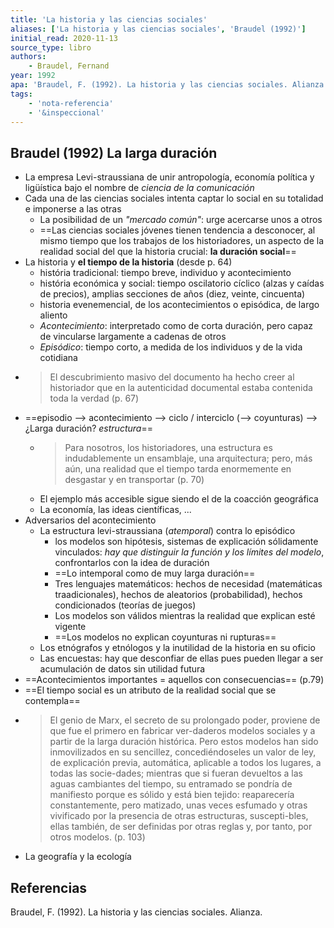 ```yaml
---
title: 'La historia y las ciencias sociales'
aliases: ['La historia y las ciencias sociales', 'Braudel (1992)']
initial_read: 2020-11-13
source_type: libro
authors: 
    - Braudel, Fernand
year: 1992
apa: 'Braudel, F. (1992). La historia y las ciencias sociales. Alianza.'
tags:
    - 'nota-referencia'
    - '&inspeccional'
---
```

## Braudel (1992) La larga duración

- La empresa Levi-straussiana de unir antropología, economía política y ligüística bajo el nombre de *ciencia de la comunicación*
- Cada una de las ciencias sociales intenta captar lo social en su totalidad e imponerse a las otras
    - La posibilidad de un *"mercado común"*: urge acercarse unos a otros
    - ==Las ciencias sociales jóvenes tienen tendencia a desconocer, al mismo tiempo que los trabajos de los historiadores, un aspecto de la realidad social del que la historia crucial: **la duración social**==
- La historia y **el tiempo de la historia** (desde p. 64)
    - história tradicional: tiempo breve, individuo y acontecimiento
    - história económica y social: tiempo oscilatorio cíclico (alzas y caídas de precios), amplias secciones de años (diez, veinte, cincuenta)
    - historia evenemencial, de los acontecimientos o episódica, de largo aliento
    - *Acontecimiento*: interpretado como de corta duración, pero capaz de vincularse largamente a cadenas de otros
    - *Episódico*: tiempo corto, a medida de los individuos y de la vida cotidiana
- > El descubrimiento masivo del documento ha hecho creer al historiador que en la autenticidad documental estaba contenida toda la verdad (p. 67)
- ==episodio --> acontecimiento --> ciclo / interciclo (--> coyunturas) --> ¿Larga duración? *estructura*==
    - > Para nosotros, los historiadores, una estructura es indudablemente un ensamblaje, una arquitectura; pero, más aún, una realidad que el tiempo tarda enormemente en desgastar y en transportar (p. 70)
    - El ejemplo más accesible sigue siendo el de la coacción geográfica
    - La economía, las ideas científicas, ...
- Adversarios del acontecimiento
    - La estructura levi-straussiana (*atemporal*) contra lo episódico
        - los modelos son hipótesis, sistemas de explicación sólidamente vinculados: *hay que distinguir la función y los límites del modelo*, confrontarlos con la idea de duración
        - ==Lo intemporal como de muy larga duración==
        - Tres lenguajes matemáticos: hechos de necesidad (matemáticas traadicionales), hechos de aleatorios (probabilidad), hechos condicionados (teorías de juegos)
        - Los modelos son válidos mientras la realidad que explican esté vigente
        - ==Los modelos no explican coyunturas ni rupturas==
    - Los etnógrafos y etnólogos y la inutilidad de la historia en su oficio
    - Las encuestas: hay que desconfiar de ellas pues pueden llegar a ser acumulación de datos sin utilidad futura
- ==Acontecimientos importantes = aquellos con consecuencias== (p.79)
- ==El tiempo social es un atributo de la realidad social que se contempla==
- > El genio de Marx, el secreto de su prolongado poder, proviene de que fue el primero en fabricar ver-daderos modelos sociales y a partir de la larga duración histórica. Pero estos modelos han sido inmovilizados en su sencillez, concediéndoseles un valor de ley, de explicación previa, automática, aplicable a todos los lugares, a todas las socie-dades; mientras que si fueran devueltos a las aguas cambiantes del tiempo, su entramado se pondría de manifiesto porque es sólido y está bien tejido: reaparecería constantemente, pero matizado, unas veces esfumado y otras vivificado por la presencia de otras estructuras, suscepti-bles, ellas también, de ser definidas por otras reglas y, por tanto, por otros modelos. (p. 103)
- La geografía y la ecología

## Referencias

Braudel, F. (1992). La historia y las ciencias sociales. Alianza.
